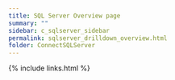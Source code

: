 ```yaml
---
title: SQL Server Overview page
summary: ""
sidebar: c_sqlserver_sidebar
permalink: sqlserver_drilldown_overview.html
folder: ConnectSQLServer
---
```





{% include links.html %}
